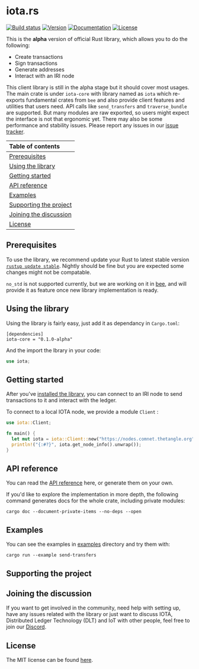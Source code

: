 # iota.rs

[![Build status](https://img.shields.io/github/workflow/status/iotaledger/iota.rs/build_and_test)](https://github.com/iotaledger/iota.rs/actions)
[![Version](https://img.shields.io/crates/v/iota-core.svg)](https://crates.io/crates/iota-core)
[![Documentation](https://docs.rs/iota-core/badge.svg?version=0.2.0-alpha)](https://docs.rs/iota-core/0.2.0-alpha.1/iota/)
[![License](https://img.shields.io/badge/license-MIT-blue.svg)](https://github.com/iotaledger/iota.rs/blob/master/LICENSE)

This is the **alpha** version of official Rust library, which allows you to do the following:
* Create transactions
* Sign transactions
* Generate addresses
* Interact with an IRI node

This client library is still in the alpha stage but it should cover most usages. The main crate is under `iota-core` with library named as `iota` which re-exports fundamental crates from `bee` and also provide client features and utilities that users need. API calls like `send_transfers` and `traverse_bundle` are supported. But many modules are raw exported, so users might expect the interface is not that ergonomic yet. There may also be some performance and stability issues. Please report any issues in our [issue tracker](https://github.com/iotaledger/iota.rs/issues).

|Table of contents|
|:----|
| [Prerequisites](#prerequisites)|
| [Using the library](#installing-the-library)|
| [Getting started](#getting-started)|
| [API reference](#api-reference)
| [Examples](#examples)|
| [Supporting the project](#supporting-the-project)|
| [Joining the discussion](#joining-the-discussion)|
| [License](#license)|

## Prerequisites

To use the library, we recommend update your Rust to latest stable version [`rustup update stable`](https://github.com/rust-lang/rustup.rs#keeping-rust-up-to-date). Nightly should be fine but you are expected some changes might not be compatable.

`no_std` is not supported currently, but we are working on it in [bee](https://github.com/iotaledger/bee), and will provide it as feature once new library implementation is ready.

## Using the library

Using the library is fairly easy, just add it as dependancy in `Cargo.toml`:

```
[dependencies]
iota-core = "0.1.0-alpha"
```

And the import the lbrary in your code:

```rust
use iota;
```

## Getting started

After you've [installed the library](#installing-the-library),  you can connect to an IRI node to send transactions to it and interact with the ledger.

To connect to a local IOTA node, we provide a module `Client` :

```rust
use iota::Client;

fn main() {
  let mut iota = iota::Client::new("https://nodes.comnet.thetangle.org");
  println!("{:#?}", iota.get_node_info().unwrap());
}
```


## API reference

You can read the [API reference](https://docs.rs/iota-core) here, or generate them on your own.

If you'd like to explore the implementation in more depth, the following command generates docs for the whole crate, including private modules:

```
cargo doc --document-private-items --no-deps --open
```

## Examples

You can see the examples in [examples](examples/) directory and try them with:

```
cargo run --example send-transfers
```

## Supporting the project

## Joining the discussion

If you want to get involved in the community, need help with setting up, have any issues related with the library or just want to discuss IOTA, Distributed Ledger Technology (DLT) and IoT with other people, feel free to join our [Discord](https://discord.iota.org/).

## License

The MIT license can be found [here](LICENSE).
